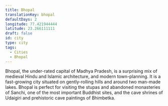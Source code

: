 ```yaml
---
title: Bhopal
translationKey: bhopal
defaultDays: 2
longitude: 77.421944444
latitude: 23.266111111
draft: false
id: city
type: city
tags:
  - Cities
  - Bhopal
---
```

Bhopal, the under-rated capital of Madhya Pradesh, is a surprising mix of medieval Hindu and Islamic architecture, and modern town-planning. It is a fast-growing city situated on gently-rolling hills and around two man-made lakes. Bhopal is perfect for visiting the stupas and abandoned monasteries of Sanchi, one of the most important Buddhist sites, and the cave shrines of Udaigiri and prehistoric cave paintings of Bhimbetka.